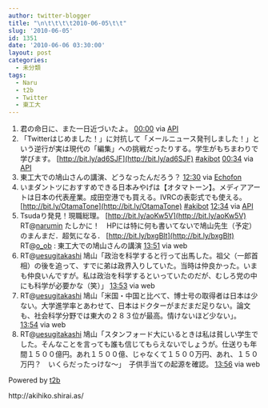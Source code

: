 ```yaml
---
author: twitter-blogger
title: "\n\t\t\t\t2010-06-05\t\t"
slug: '2010-06-05'
id: 1351
date: '2010-06-06 03:30:00'
layout: post
categories:
  - 未分類
tags:
  - Naru
  - t2b
  - Twitter
  - 東工大
---
```


<div>

1.  <span><span>君の命日に、また一日近づいたよ。</span> <span>[<span>00:00</span>](http://twitter.com/o_ob/status/15421410253) <span>via [API](http://apiwiki.twitter.com/)</span></span></span>
2.  <span><span>「Twitterはじめました！」に対抗して「メールニュース発刊しました！」という逆行が実は現代の「編集」への挑戦だったりする。学生がもちまわりで学びます。 [http://bit.ly/ad6SJF](http://bit.ly/ad6SJF) [#akibot](http://twitter.com/search?q=%23akibot "#akibot")</span> <span>[<span>00:34</span>](http://twitter.com/o_ob/status/15423777152) <span>via [API](http://apiwiki.twitter.com/)</span></span></span>
3.  <span><span>東工大での鳩山さんの講演、どうなったんだろう？</span> <span>[<span>12:30</span>](http://twitter.com/o_ob/status/15462641750) <span>via [Echofon](http://www.echofon.com/)</span></span></span>
4.  <span><span>いまダントツにおすすめできる日本みやげは【オタマトーン】。メディアアートは日本の代表産業。成田空港でも買える。IVRCの表彰式でも使える。 [http://bit.ly/OtamaTone](http://bit.ly/OtamaTone) [#akibot](http://twitter.com/search?q=%23akibot "#akibot")</span> <span>[<span>12:34</span>](http://twitter.com/o_ob/status/15462892729) <span>via [API](http://apiwiki.twitter.com/)</span></span></span>
5.  <span><span>Tsudaり発見！現職総理。 [http://bit.ly/aoKw5V](http://bit.ly/aoKw5V) RT@[narumin](http://twitter.com/narumin "narumin") たしかに！　HPには特に何も書いてないで鳩山先生（予定）のまんまだ．超気になる． [http://bit.ly/bxgBlt](http://bit.ly/bxgBlt) RT@[o_ob](http://twitter.com/o_ob "o_ob") : 東工大での鳩山さんの講演</span> <span>[<span>13:51</span>](http://twitter.com/o_ob/status/15466947989) <span>via web</span></span></span>
6.  <span><span>RT@[uesugitakashi](http://twitter.com/uesugitakashi "uesugitakashi") 鳩山「政治を科学すると行って出馬した。祖父（一郎首相）の後を追って、すでに弟は政界入りしていた。当時は仲良かった。いまも仲良いんですが。私は政治を科学するといっていたのだが、むしろ党の中にも科学が必要かな（笑）」</span> <span>[<span>13:53</span>](http://twitter.com/o_ob/status/15467027490) <span>via web</span></span></span>
7.  <span><span>RT@[uesugitakashi](http://twitter.com/uesugitakashi "uesugitakashi") 鳩山「米国・中国と比べて、博士号の取得者は日本は少ない。大学進学率とあわせて、日本はドクターがまだまだ足りない。論文も、社会科学分野では東大の２８３位が最高。情けないほど少ない」。</span> <span>[<span>13:54</span>](http://twitter.com/o_ob/status/15467081770) <span>via web</span></span></span>
8.  <span><span>RT@[uesugitakashi](http://twitter.com/uesugitakashi "uesugitakashi") 鳩山「スタンフォード大にいるときは私は貧しい学生でした。そんなことを言っても誰も信じてもらえないでしょうが。仕送りも年間１５００億円。あれ１５００億、じゃなくて１５００万円、あれ、１５０万円？　いくらだったっけな～」　子供手当ての起源を確認。</span> <span>[<span>13:56</span>](http://twitter.com/o_ob/status/15467152751) <span>via web</span></span></span>

</div>

Powered by [t2b](http://t2b.utilz.jp/)

<div>http://akihiko.shirai.as/</div>